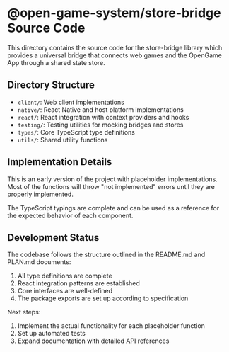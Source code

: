 # @open-game-system/store-bridge Source Code

This directory contains the source code for the store-bridge library which provides a universal bridge that connects web games and the OpenGame App through a shared state store.

## Directory Structure

- `client/`: Web client implementations
- `native/`: React Native and host platform implementations
- `react/`: React integration with context providers and hooks
- `testing/`: Testing utilities for mocking bridges and stores
- `types/`: Core TypeScript type definitions
- `utils/`: Shared utility functions

## Implementation Details

This is an early version of the project with placeholder implementations. Most of the functions will throw "not implemented" errors until they are properly implemented.

The TypeScript typings are complete and can be used as a reference for the expected behavior of each component.

## Development Status

The codebase follows the structure outlined in the README.md and PLAN.md documents:

1. All type definitions are complete
2. React integration patterns are established
3. Core interfaces are well-defined
4. The package exports are set up according to specification

Next steps:

1. Implement the actual functionality for each placeholder function
2. Set up automated tests
3. Expand documentation with detailed API references 